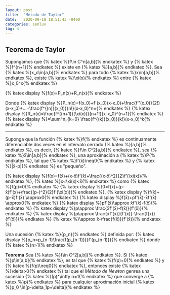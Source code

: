 ```yaml
---
layout: post
title:  "Método de Taylor"
date:   2020-09-10 18:51:43 -0400
categories: senluv
tag: 4
---
```


## Teorema de Taylor

Supongamos que {% katex %}f\in C^n[a,b]{% endkatex %} y {% katex %}f^{n+1}{% endkatex %} existe en {% katex %}[a,b]{% endkatex %}. Sea {% katex %}x_o\in[a,b]{% endkatex %} para todo {% katex %}x\in[a,b]{% endkatex %}, existe {% katex %}\xi(x){% endkatex %} entre {% katex %}x_0^x{% endkatex %}

{% katex display %}f(x)=P_n(x)+R_n(x){% endkatex %}

Donde
{% katex display %}P_n(x)=f(x_0)+f'(x_0)(x-x_0)+\frac{f''(x_0)}{2!}(x-x_0)+...+\frac{f^{(n)}(x_0)}{n!}(x-x_0)^n={% endkatex %}
{% katex display %}R_n(x)=\frac{f^{(n+1)}(\xi(x))}{n+1!}(x-x_0)^{n+1}{% endkatex %}
{% katex display %}=\sum^n_{k=0} \frac{f^{(k)}(x_0)}{k!}(x-x_0)^k{% endkatex %}
________
Suponga que la función {% katex %}f{% endkatex %} es continuamente diferenciable dos veces en el intervalo cerrado {% katex %}[a,b]{% endkatex %}, es decir, {% katex %}f\in C^2[a,b]{% endkatex %}, sea {% katex %}x̄\in[a,b]{% endkatex %}, una aproximación a {% katex %}P{% endkatex %}, tal que {% katex %}f'(x̄)\neq0{% endkatex %} y {% katex %}|x̄-p|{% endkatex %} es "pequeño". 

{% katex display %}f(x)=f(x̄)+(x-x̄)f'(x̄)+\frac{(x-x̄)^2}{2}f'(\xi(x)){% endkatex %}, {% katex %}x<\xi(x)<x̄{% endkatex %}
como {% katex %}f(p)=0{% endkatex %}
{% katex display %}0=f(x̄)+(p-x̄)f'(x)+\frac{(p-)^2}{2}f'(\xi(x)){% endkatex %}, 
{% katex display %}f(x̄)+(p-x̄)f'(x̄) \approx0{% endkatex %}
{% katex display %}f(x̄)+pf'(x̄)-x̄f'(x̄) \approx0{% endkatex %}
{% katex display %}pf'(x̄)\approx x̄f'(x̄)-f(x̄){% endkatex %}
{% katex display %}p\approx \frac{x̄f'(x̄)-f(x̄)}{f'(x̄)}{% endkatex %}
{% katex display %}p\approx \frac{x̄f'(x̄)}{f'(x̄)}-\frac{f(x̄)}{f'(x̄)}{% endkatex %} {% katex %}\approx x̄-\frac{f(x̄)}{f'(x̄)}{% endkatex %}


Una sucesión {% katex %}{p_n}{% endkatex %} definida por:
{% katex display %}p_n=p_{n-1}\frac{f(p_{n-1})}{f'(p_{n-1)}}{% endkatex %} donde {% katex %}n>1{% endkatex %}

**Teorema**
Sea {% katex %}f\in C^2[a,b]{% endkatex %}. Si {% katex %}p\in[a,b]{% endkatex %}, es tal que {% katex %}f(p)=0{% endkatex %} y {% katex %}f(p)\neq0{% endkatex %}, entonces existe {% katex %}\delta>0{% endkatex %} tal que el *Método de Newton* genrea una sucesión {% katex %}(p)^\infty n=1{% endkatex %} que converge a {% katex %}p{% endkatex %} para cualquier aproximación inicial {% katex %}p_0 \in[p-\delta_1p+\delta]{% endkatex %}
